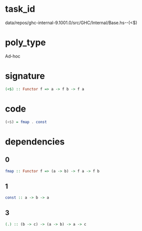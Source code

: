 
# task_id
data/repos/ghc-internal-9.1001.0/src/GHC/Internal/Base.hs--(<$)

# poly_type
Ad-hoc

# signature
```haskell
(<$) :: Functor f => a -> f b -> f a
```   

# code
```haskell
(<$) = fmap . const
```

# dependencies
## 0
```haskell
fmap :: Functor f => (a -> b) -> f a -> f b
```
## 1
```haskell
const :: a -> b -> a
```
## 3
```haskell
(.) :: (b -> c) -> (a -> b) -> a -> c
```
